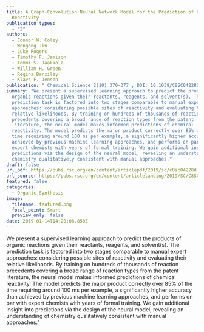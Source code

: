 ```yaml
---
title: A Graph-Convolution Neural Network Model for the Prediction of Chemical
  Reactivity
publication_types:
  - "2"
authors:
  - Connor W. Coley
  - Wengong Jin
  - Luke Rogers
  - Timothy F. Jamison
  - Tommi S. Jaakkola
  - William H. Green
  - Regina Barzilay
  - Klavs F. Jensen
publication: "_Chemical Science 2(10) 370-377_, DOI: 10.1039/C8SC04228D"
summary: "We present a supervised learning approach to predict the products of
  organic reactions given their reactants, reagents, and solvent(s). The
  prediction task is factored into two stages comparable to manual expert
  approaches: considering possible sites of reactivity and evaluating their
  relative likelihoods. By training on hundreds of thousands of reaction
  precedents covering a broad range of reaction types from the patent
  literature, the neural model makes informed predictions of chemical
  reactivity. The model predicts the major product correctly over 85% of the
  time requiring around 100 ms per example, a significantly higher accuracy than
  achieved by previous machine learning approaches, and performs on par with
  expert chemists with years of formal training. We gain additional insight into
  predictions via the design of the neural model, revealing an understanding of
  chemistry qualitatively consistent with manual approaches."
draft: false
url_pdf: https://pubs.rsc.org/en/content/articlepdf/2019/sc/c8sc04228d
url_source: https://pubs.rsc.org/en/content/articlelanding/2019/SC/C8SC04228D
featured: false
categories:
  - Organic Synthesis
image:
  filename: featured.png
  focal_point: Smart
  preview_only: false
date: 2019-01-14T14:20:08.850Z
---
```

We present a supervised learning approach to predict the products of
  organic reactions given their reactants, reagents, and solvent(s). The
  prediction task is factored into two stages comparable to manual expert
  approaches: considering possible sites of reactivity and evaluating their
  relative likelihoods. By training on hundreds of thousands of reaction
  precedents covering a broad range of reaction types from the patent
  literature, the neural model makes informed predictions of chemical
  reactivity. The model predicts the major product correctly over 85% of the
  time requiring around 100 ms per example, a significantly higher accuracy than
  achieved by previous machine learning approaches, and performs on par with
  expert chemists with years of formal training. We gain additional insight into
  predictions via the design of the neural model, revealing an understanding of
  chemistry qualitatively consistent with manual approaches."
